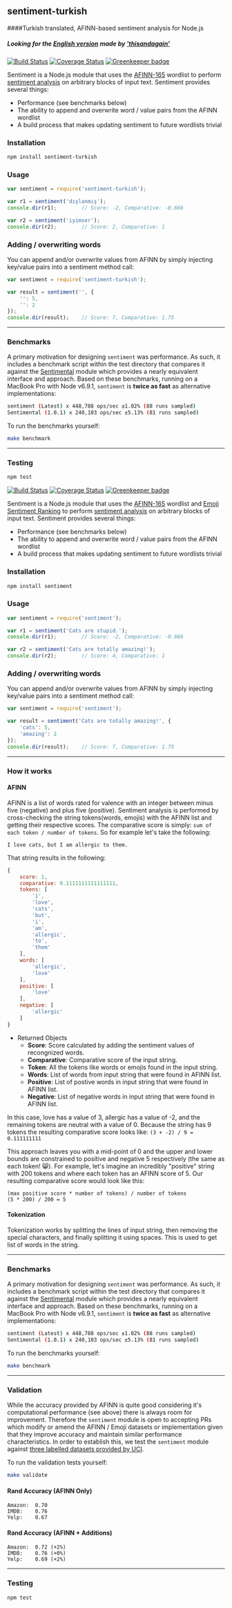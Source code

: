 ## sentiment-turkish
####Turkish translated, AFINN-based sentiment analysis for Node.js

##### Looking for the [English version](https://github.com/thisandagain/sentiment) made by ['thisandagain'](https://github.com/thisandagain)

[![Build Status](https://travis-ci.org/thisandagain/sentiment.svg?branch=develop)](https://travis-ci.org/thisandagain/sentiment)
[![Coverage Status](https://coveralls.io/repos/thisandagain/sentiment/badge.svg?branch=develop&service=github)](https://coveralls.io/github/thisandagain/sentiment?branch=develop)
[![Greenkeeper badge](https://badges.greenkeeper.io/thisandagain/sentiment.svg)](https://greenkeeper.io/)

Sentiment is a Node.js module that uses the [AFINN-165](http://www2.imm.dtu.dk/pubdb/views/publication_details.php?id=6010) wordlist to perform [sentiment analysis](http://en.wikipedia.org/wiki/Sentiment_analysis) on arbitrary blocks of input text. Sentiment provides several things:

- Performance (see benchmarks below)
- The ability to append and overwrite word / value pairs from the AFINN wordlist
- A build process that makes updating sentiment to future wordlists trivial

### Installation
```bash
npm install sentiment-turkish
```

### Usage
```javascript
var sentiment = require('sentiment-turkish');

var r1 = sentiment('dışlanmış');
console.dir(r1);        // Score: -2, Comparative: -0.666

var r2 = sentiment('iyimser');
console.dir(r2);        // Score: 2, Comparative: 1
```

### Adding / overwriting words
You can append and/or overwrite values from AFINN by simply injecting key/value pairs into a sentiment method call:
```javascript
var sentiment = require('sentiment-turkish');

var result = sentiment('', {
    '': 5,
    '': 2
});
console.dir(result);    // Score: 7, Comparative: 1.75
```

---

### Benchmarks
A primary motivation for designing `sentiment` was performance. As such, it includes a benchmark script within the test directory that compares it against the [Sentimental](https://github.com/thinkroth/Sentimental) module which provides a nearly equivalent interface and approach. Based on these benchmarks, running on a MacBook Pro with Node v6.9.1, `sentiment` is **twice as fast** as alternative implementations:

```bash
sentiment (Latest) x 448,788 ops/sec ±1.02% (88 runs sampled)
Sentimental (1.0.1) x 240,103 ops/sec ±5.13% (81 runs sampled)
```

To run the benchmarks yourself:
```bash
make benchmark
```

---

### Testing
```bash
npm test
```



[![Build Status](https://travis-ci.org/thisandagain/sentiment.svg?branch=develop)](https://travis-ci.org/thisandagain/sentiment)
[![Coverage Status](https://coveralls.io/repos/thisandagain/sentiment/badge.svg?branch=develop&service=github)](https://coveralls.io/github/thisandagain/sentiment?branch=develop)
[![Greenkeeper badge](https://badges.greenkeeper.io/thisandagain/sentiment.svg)](https://greenkeeper.io/)

Sentiment is a Node.js module that uses the [AFINN-165](http://www2.imm.dtu.dk/pubdb/views/publication_details.php?id=6010) wordlist and [Emoji Sentiment Ranking](http://journals.plos.org/plosone/article?id=10.1371/journal.pone.0144296) to perform [sentiment analysis](http://en.wikipedia.org/wiki/Sentiment_analysis) on arbitrary blocks of input text. Sentiment provides several things:

- Performance (see benchmarks below)
- The ability to append and overwrite word / value pairs from the AFINN wordlist
- A build process that makes updating sentiment to future wordlists trivial

### Installation
```bash
npm install sentiment
```

### Usage
```javascript
var sentiment = require('sentiment');

var r1 = sentiment('Cats are stupid.');
console.dir(r1);        // Score: -2, Comparative: -0.666

var r2 = sentiment('Cats are totally amazing!');
console.dir(r2);        // Score: 4, Comparative: 1
```

### Adding / overwriting words
You can append and/or overwrite values from AFINN by simply injecting key/value pairs into a sentiment method call:
```javascript
var sentiment = require('sentiment');

var result = sentiment('Cats are totally amazing!', {
    'cats': 5,
    'amazing': 2
});
console.dir(result);    // Score: 7, Comparative: 1.75
```

---

### How it works
#### AFINN
AFINN is a list of words rated for valence with an integer between minus five (negative) and plus five (positive). Sentiment analysis is performed by cross-checking the string tokens(words, emojis) with the AFINN list and getting their respective scores. The comparative score is simply: `sum of each token / number of tokens`. So for example let's take the following:

`I love cats, but I am allergic to them.`

That string results in the following:
```javascript
{
    score: 1,
    comparative: 0.1111111111111111,
    tokens: [
        'i',
        'love',
        'cats',
        'but',
        'i',
        'am',
        'allergic',
        'to',
        'them'
    ],
    words: [
        'allergic',
        'love'
    ],
    positive: [
        'love'
    ],
    negative: [
        'allergic'
    ]
}
```

* Returned Objects
    * __Score__: Score calculated by adding the sentiment values of recongnized words.
    * __Comparative__: Comparative score of the input string.
    * __Token__: All the tokens like words or emojis found in the input string.
    * __Words__: List of words from input string that were found in AFINN list.
    * __Positive__: List of postive words in input string that were found in AFINN list.
    * __Negative__: List of negative words in input string that were found in AFINN list.

In this case, love has a value of 3, allergic has a value of -2, and the remaining tokens are neutral with a value of 0. Because the string has 9 tokens the resulting comparative score looks like:
`(3 + -2) / 9 = 0.111111111`

This approach leaves you with a mid-point of 0 and the upper and lower bounds are constrained to positive and negative 5 respectively (the same as each token! 😸). For example, let's imagine an incredibly "positive" string with 200 tokens and where each token has an AFINN score of 5. Our resulting comparative score would look like this:

```
(max positive score * number of tokens) / number of tokens
(5 * 200) / 200 = 5
```

#### Tokenization
Tokenization works by splitting the lines of input string, then removing the special characters, and finally splitting it using spaces. This is used to get list of words in the string.

---

### Benchmarks
A primary motivation for designing `sentiment` was performance. As such, it includes a benchmark script within the test directory that compares it against the [Sentimental](https://github.com/thinkroth/Sentimental) module which provides a nearly equivalent interface and approach. Based on these benchmarks, running on a MacBook Pro with Node v6.9.1, `sentiment` is **twice as fast** as alternative implementations:

```bash
sentiment (Latest) x 448,788 ops/sec ±1.02% (88 runs sampled)
Sentimental (1.0.1) x 240,103 ops/sec ±5.13% (81 runs sampled)
```

To run the benchmarks yourself:
```bash
make benchmark
```

---

### Validation
While the accuracy provided by AFINN is quite good considering it's computational performance (see above) there is always room for improvement. Therefore the `sentiment` module is open to accepting PRs which modify or amend the AFINN / Emoji datasets or implementation given that they improve accuracy and maintain similar performance characteristics. In order to establish this, we test the `sentiment` module against [three labelled datasets provided by UCI](https://archive.ics.uci.edu/ml/datasets/Sentiment+Labelled+Sentences).

To run the validation tests yourself:
```bash
make validate
```

#### Rand Accuracy (AFINN Only)
```
Amazon:  0.70
IMDB:    0.76
Yelp:    0.67
```

#### Rand Accuracy (AFINN + Additions)
```
Amazon:  0.72 (+2%)
IMDB:    0.76 (+0%)
Yelp:    0.69 (+2%)
```

---

### Testing
```bash
npm test
```
